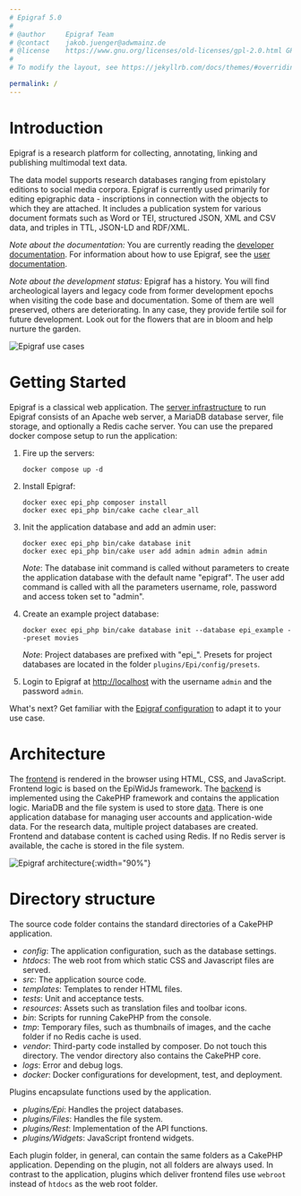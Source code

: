 ```yaml
---
# Epigraf 5.0
#
# @author     Epigraf Team
# @contact    jakob.juenger@adwmainz.de
# @license    https://www.gnu.org/licenses/old-licenses/gpl-2.0.html GPL 2.0
#
# To modify the layout, see https://jekyllrb.com/docs/themes/#overriding-theme-defaults

permalink: /
---
```


# Introduction

Epigraf is a research platform for collecting, annotating, linking and publishing multimodal text data.

The data model supports research databases ranging from epistolary editions to social media corpora.
Epigraf is currently used primarily for editing epigraphic data - inscriptions in connection with the objects to which they are attached.
It includes a publication system for various document formats such as Word or TEI, structured JSON, XML and CSV data, and triples in TTL, JSON-LD and RDF/XML.

*Note about the documentation:* You are currently reading the [developer documentation](https://digicademy.github.io/epigraf/).
For information about how to use Epigraf, see the [user documentation](https://epigraf.inschriften.net/help).

*Note about the development status:* Epigraf has a history.
You will find archeological layers and legacy code from former development epochs
when visiting the code base and documentation.
Some of them are well preserved, others are deteriorating.
In any case, they provide fertile soil for future development.
Look out for the flowers that are in bloom and help nurture the garden.

![Epigraf use cases](../assets/img/epigraf-use-cases.png)

# Getting Started

Epigraf is a classical web application.
The [server infrastructure](/docs/servers) to run Epigraf consists of an Apache web server,
a MariaDB database server, file storage, and optionally a Redis cache server.
You can use the prepared docker compose setup to run the application:

1. Fire up the servers:
   ```
   docker compose up -d
   ```

2. Install Epigraf:
   ```
   docker exec epi_php composer install
   docker exec epi_php bin/cake cache clear_all
   ```

3. Init the application database and add an admin user:
   ```
   docker exec epi_php bin/cake database init
   docker exec epi_php bin/cake user add admin admin admin admin
   ```
   *Note*: The database init command is called without parameters
   to create the application database with the default name "epigraf".
   The user add command is called with all the parameters username, role, password and access token set to "admin".

4. Create an example project database:
   ```
   docker exec epi_php bin/cake database init --database epi_example --preset movies
   ```
   *Note*: Project databases are prefixed with "epi_".
   Presets for project databases are located in the folder `plugins/Epi/config/presets`.

5. Login to Epigraf at [http://localhost](http://localhost)
   with the username `admin` and the password `admin`.

What's next? Get familiar with the [Epigraf configuration](https://epigraf.inschriften.net/help) to adapt it to your use case.

# Architecture

The [frontend](/docs/frontend) is rendered in the browser using HTML, CSS, and JavaScript. Frontend logic is based on the EpiWidJs framework.
The [backend](/docs/backend) is implemented using the CakePHP framework and contains the application logic.
MariaDB and the file system is used to store [data](/docs/database). There is one application database for managing
user accounts and application-wide data. For the research data, multiple project databases are created.
Frontend and database content is cached using Redis. If no Redis server is available, the cache is stored in the file system.

![Epigraf architecture](../assets/img/epigraf-architecture.png){:width="90%"}

# Directory structure

The source code folder contains the standard directories of a CakePHP
application.

-  *config*: The application configuration, such as the database settings.
-  *htdocs*: The web root from which static CSS and Javascript files are served.
-  *src*: The application source code.
-  *templates*: Templates to render HTML files.
-  *tests*: Unit and acceptance tests.
-  *resources*: Assets such as translation files and toolbar icons.
-  *bin*: Scripts for running CakePHP from the console.
-  *tmp*: Temporary files, such as thumbnails of images, and the cache folder if no Redis cache is used.
-  *vendor*: Third-party code installed by composer. Do not touch this directory.
             The vendor directory also contains the CakePHP core.
-  *logs*: Error and debug logs.
-  *docker*: Docker configurations for development, test, and deployment.


Plugins encapsulate functions used by the application.

- *plugins/Epi*: Handles the project databases.
- *plugins/Files*: Handles the file system.
- *plugins/Rest*: Implementation of the API functions.
- *plugins/Widgets*: JavaScript frontend widgets.

Each plugin folder, in general, can contain the same folders as a CakePHP application.
Depending on the plugin, not all folders are always used.
In contrast to the application, plugins which deliver frontend files
use `webroot` instead of `htdocs` as the web root folder.


